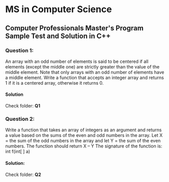 # MS in Computer Science
## Computer Professionals Master's Program Sample Test and Solution in C++

### Question 1:
An array with an odd number of elements is said to be centered if all elements (except the middle one) are strictly greater than the value of the middle element. Note that only arrays with an odd number of elements have a middle element. Write a function that accepts an integer array and returns 1 if it is a centered array, otherwise it returns 0.

#### Solution
Check folder: **Q1**

### Question 2:
Write a function that takes an array of integers as an argument and returns a value based on the sums of the even and odd numbers in the array. Let X = the sum of the odd numbers in the array and let Y = the sum of the even numbers. The function should return X – Y
The signature of the function is:
int f(int[ ] a)

#### Solution:
Check folder: **Q2**
